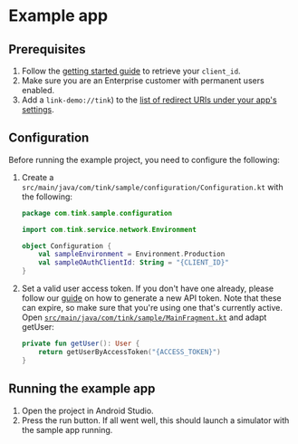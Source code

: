 # Example app

## Prerequisites

1. Follow the [getting started guide](https://docs.tink.com/resources/getting-started/set-up-your-account) to retrieve your `client_id`.
2. Make sure you are an Enterprise customer with permanent users enabled.
3. Add a `link-demo://tink`) to the [list of redirect URIs under your app's settings](https://console.tink.com/overview).

## Configuration

Before running the example project, you need to configure the following:

1. Create a `src/main/java/com/tink/sample/configuration/Configuration.kt` with the following:

   ```kotlin
   package com.tink.sample.configuration

   import com.tink.service.network.Environment

   object Configuration {
       val sampleEnvironment = Environment.Production
       val sampleOAuthClientId: String = "{CLIENT_ID}"
   }
   ```

2. Set a valid user access token. If you don't have one already, please follow our [guide](https://docs.tink.com/resources/getting-started/get-access-token) on how to generate a new API token. Note that these can expire, so make sure that you're using one that's currently active.
   Open [`src/main/java/com/tink/sample/MainFragment.kt`](src/main/java/com/tink/sample/MainFragment.kt) and adapt getUser:
   ```kotlin
   private fun getUser(): User {
       return getUserByAccessToken("{ACCESS_TOKEN}")
   }
   ```

## Running the example app

1. Open the project in Android Studio.
2. Press the run button. If all went well, this should launch a simulator with the sample app running.
